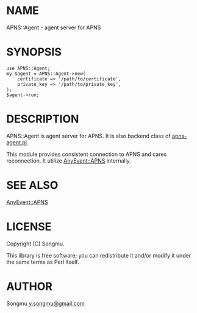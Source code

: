 # NAME

APNS::Agent - agent server for APNS

# SYNOPSIS

    use APNS::Agent;
    my $agent = APNS::Agent->new(
        certificate => '/path/to/certificate',
        private_key => '/path/to/private_key',
    );
    $agent->run;

# DESCRIPTION

APNS::Agent is agent server for APNS. It is also backend class of [apns-agent.pl](http://search.cpan.org/perldoc?apns-agent.pl).

This module provides consistent connection to APNS and cares reconnection. It utilize
[AnyEvent::APNS](http://search.cpan.org/perldoc?AnyEvent::APNS) internally.

# SEE ALSO

[AnyEvent::APNS](http://search.cpan.org/perldoc?AnyEvent::APNS)

# LICENSE

Copyright (C) Songmu.

This library is free software; you can redistribute it and/or modify
it under the same terms as Perl itself.

# AUTHOR

Songmu <y.songmu@gmail.com>
